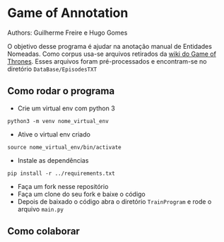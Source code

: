 # Game of Annotation
Authors: Guilherme Freire e Hugo Gomes

O objetivo desse programa é ajudar na anotação manual de Entidades Nomeadas. 
Como corpus usa-se arquivos retirados da [wiki do Game of Thrones](http://gameofthrones.wikia.com/wiki/Game_of_Thrones_Wiki).
Esses arquivos foram pré-processados e encontram-se no diretório ```DataBase/EpisodesTXT```

## Como rodar o programa
* Crie um virtual env com python 3 
```
python3 -m venv nome_virtual_env
``` 
* Ative o virtual env criado
```
source nome_virtual_env/bin/activate
``` 
* Instale as dependências
```
pip install -r ../requirements.txt
```
* Faça um fork nesse repositório
* Faça um clone do seu fork e baixe o código
* Depois de baixado o código abra o diretório ```TrainProgram``` e rode o arquivo ```main.py```

## Como colaborar
